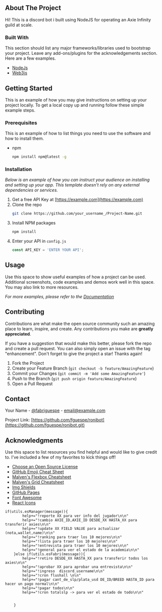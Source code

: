 ## About The Project

Hi! This is a discord bot i built using NodeJS for operating an Axie Infinity guild at scale.




### Built With

This section should list any major frameworks/libraries used to bootstrap your project. Leave any add-ons/plugins for the acknowledgements section. Here are a few examples.

* [NodeJs](https://nodejs.org/en/)
* [Web3js](https://web3js.readthedocs.io/)


<!-- GETTING STARTED -->
## Getting Started

This is an example of how you may give instructions on setting up your project locally.
To get a local copy up and running follow these simple example steps.

### Prerequisites

This is an example of how to list things you need to use the software and how to install them.
* npm
  ```sh
  npm install npm@latest -g
  ```

### Installation

_Below is an example of how you can instruct your audience on installing and setting up your app. This template doesn't rely on any external dependencies or services._

1. Get a free API Key at [https://example.com](https://example.com)
2. Clone the repo
   ```sh
   git clone https://github.com/your_username_/Project-Name.git
   ```
3. Install NPM packages
   ```sh
   npm install
   ```
4. Enter your API in `config.js`
   ```js
   const API_KEY = 'ENTER YOUR API';
   ```





<!-- USAGE EXAMPLES -->
## Usage

Use this space to show useful examples of how a project can be used. Additional screenshots, code examples and demos work well in this space. You may also link to more resources.

_For more examples, please refer to the [Documentation](https://example.com)_







<!-- CONTRIBUTING -->
## Contributing

Contributions are what make the open source community such an amazing place to learn, inspire, and create. Any contributions you make are **greatly appreciated**.

If you have a suggestion that would make this better, please fork the repo and create a pull request. You can also simply open an issue with the tag "enhancement".
Don't forget to give the project a star! Thanks again!

1. Fork the Project
2. Create your Feature Branch (`git checkout -b feature/AmazingFeature`)
3. Commit your Changes (`git commit -m 'Add some AmazingFeature'`)
4. Push to the Branch (`git push origin feature/AmazingFeature`)
5. Open a Pull Request








<!-- CONTACT -->
## Contact

Your Name - [@fabriguespe](https://twitter.com/fabriguespe) - email@example.com

Project Link: [https://github.com/fguespe/ronibot](https://github.com/fguespe/ronibot.git)





## Acknowledgments

Use this space to list resources you find helpful and would like to give credit to. I've included a few of my favorites to kick things off!

* [Choose an Open Source License](https://choosealicense.com)
* [GitHub Emoji Cheat Sheet](https://www.webpagefx.com/tools/emoji-cheat-sheet)
* [Malven's Flexbox Cheatsheet](https://flexbox.malven.co/)
* [Malven's Grid Cheatsheet](https://grid.malven.co/)
* [Img Shields](https://shields.io)
* [GitHub Pages](https://pages.github.com)
* [Font Awesome](https://fontawesome.com)
* [React Icons](https://react-icons.github.io/react-icons/search)





<!-- MARKDOWN LINKS & IMAGES -->
<!-- https://www.markdownguide.org/basic-syntax/#reference-style-links -->
[contributors-shield]: https://img.shields.io/github/contributors/othneildrew/Best-README-Template.svg?style=for-the-badge
[contributors-url]: https://github.com/othneildrew/Best-README-Template/graphs/contributors
[forks-shield]: https://img.shields.io/github/forks/othneildrew/Best-README-Template.svg?style=for-the-badge
[forks-url]: https://github.com/othneildrew/Best-README-Template/network/members
[stars-shield]: https://img.shields.io/github/stars/othneildrew/Best-README-Template.svg?style=for-the-badge
[stars-url]: https://github.com/othneildrew/Best-README-Template/stargazers
[issues-shield]: https://img.shields.io/github/issues/othneildrew/Best-README-Template.svg?style=for-the-badge
[issues-url]: https://github.com/othneildrew/Best-README-Template/issues
[license-shield]: https://img.shields.io/github/license/othneildrew/Best-README-Template.svg?style=for-the-badge
[license-url]: https://github.com/othneildrew/Best-README-Template/blob/master/LICENSE.txt
[linkedin-shield]: https://img.shields.io/badge/-LinkedIn-black.svg?style=for-the-badge&logo=linkedin&colorB=555
[linkedin-url]: https://linkedin.com/in/othneildrew
[product-screenshot]: images/screenshot.png

	if(utils.esManager(message)){
			help+="!reporte XX para ver info del jugador\n\n"
			help+="!cambio AXIE_ID,AXIE_ID DESDE_XX HASTA_XX para transferir axies\n\n"
			help+="!update XX FIELD VALUE para actualizar (nota,wallet,name)\n\n"
			help+="!ranking para traer los 10 mejores\n\n"
			help+="!lista para traer los 10 mejores\n\n"
			help+="!entrevista para traer los 10 mejores\n\n"
			help+="!general para ver el estado de la academia\n\n"
		}else if(utils.esFabri(message)){
			help+="!retiro DESDE_XX HASTA_XX para transferir todos los axies\n\n"
			help+="!aprobar XX para aprobar una entrevista\n\n"
			help+="!ingreso  discord_username\n\n"
			help+="!cron flushall \n\n"
			help+="!pagar cant_de_slp/plata_usd DE_ID/BREED HASTA_ID para hacer un pago normal\n\n"
			help+="!pagar todos\n\n"
			help+="!cron totalslp -> para ver el estado de todo\n\n"
			
			
		}